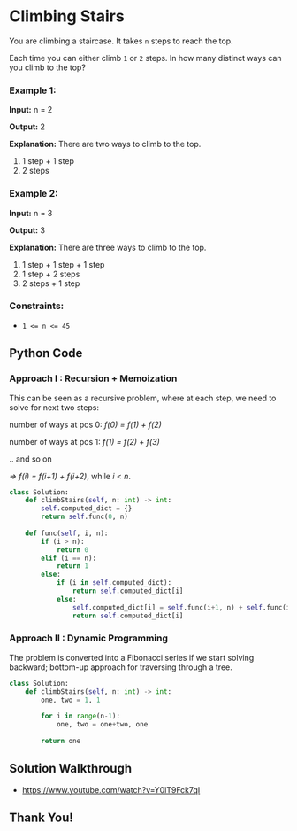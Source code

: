 # Climbing Stairs

You are climbing a staircase. It takes  `n`  steps to reach the top.

Each time you can either climb  `1`  or  `2`  steps. In how many distinct ways can you climb to the top?


### Example 1: 

**Input:** n = 2

**Output:** 2

**Explanation:** There are two ways to climb to the top.

1. 1 step + 1 step
2. 2 steps

### Example 2:
**Input:** n = 3

**Output:** 3

**Explanation:** There are three ways to climb to the top.

1. 1 step + 1 step + 1 step
2. 1 step + 2 steps
3. 2 steps + 1 step


### **Constraints:**
-   `1 <= n <= 45`


## Python Code

### Approach I : Recursion + Memoization
This can be seen as a recursive problem, where at each step, we need to solve for next two steps:

number of ways at pos 0: *f(0) = f(1) + f(2)*

number of ways at pos 1: *f(1) = f(2) + f(3)*

.. and so on

*=>* *f(i) = f(i+1) + f(i+2)*, while *i* < *n*.

```python
class Solution:
    def climbStairs(self, n: int) -> int:    
        self.computed_dict = {}
        return self.func(0, n)
    
    def func(self, i, n):
        if (i > n):
            return 0
        elif (i == n):
            return 1
        else:
            if (i in self.computed_dict):
                return self.computed_dict[i]
            else:
                self.computed_dict[i] = self.func(i+1, n) + self.func(i+2, n)
                return self.computed_dict[i]
```

### Approach II : Dynamic Programming
The problem is converted into a Fibonacci series if we start solving backward; bottom-up approach for traversing through a tree.

```python
class Solution:
    def climbStairs(self, n: int) -> int:        
        one, two = 1, 1
        
        for i in range(n-1):
            one, two = one+two, one
            
        return one
```

## Solution Walkthrough

- https://www.youtube.com/watch?v=Y0lT9Fck7qI

##
## Thank You!

